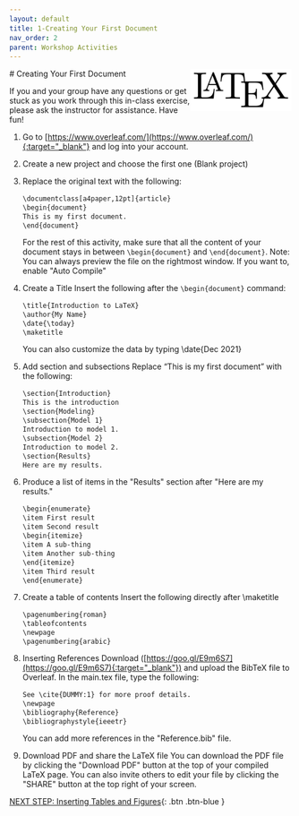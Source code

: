 ```yaml
---
layout: default
title: 1-Creating Your First Document
nav_order: 2
parent: Workshop Activities
---
```


<img src="images/logo.png" alt="logo" style="float:right;width:180px;">
# Creating Your First Document

If you and your group have any questions or get stuck as you work through this in-class exercise, please ask the instructor for assistance. Have fun!

1.  Go to [https://www.overleaf.com/](https://www.overleaf.com/){:target="_blank"} and log into your account.
2.  Create a new project and choose the first one (Blank project)
3.  Replace the original text with the following:

    ```
    \documentclass[a4paper,12pt]{article}
    \begin{document}
    This is my first document.
    \end{document}
    ```
    
    For the rest of this activity, make sure that all the content of your document stays in between `\begin{document}` and `\end{document}`.
    Note: You can always preview the file on the rightmost window. If you want to, enable "Auto Compile"

4.  Create a Title
    Insert the following after the `\begin{document}` command:
    
    ```
    \title{Introduction to LaTeX}
    \author{My Name}
    \date{\today}
    \maketitle
    ```
    
    You can also customize the data by typing \date{Dec 2021}
    
5.  Add section and subsections
    Replace “This is my first document” with the following:
    
    ```
    \section{Introduction}
    This is the introduction
    \section{Modeling}
    \subsection{Model 1}
    Introduction to model 1.
    \subsection{Model 2}
    Introduction to model 2.
    \section{Results}
    Here are my results.
    ```

6.  Produce a list of items in the "Results" section after "Here are my results."
    
    ```
    \begin{enumerate}
    \item First result
    \item Second result
    \begin{itemize}
    \item A sub-thing
    \item Another sub-thing
    \end{itemize}
    \item Third result
    \end{enumerate}
    ```

7.  Create a table of contents
    Insert the following directly after \maketitle
    
    ```
    \pagenumbering{roman}
    \tableofcontents
    \newpage
    \pagenumbering{arabic}
    ```

8.  Inserting References
    Download ([https://goo.gl/E9m6S7](https://goo.gl/E9m6S7){:target="_blank"}) and upload the BibTeX file to Overleaf. In the main.tex file, type the following:
    
    ```
    See \cite{DUMMY:1} for more proof details.
    \newpage
    \bibliography{Reference}
    \bibliographystyle{ieeetr}
    ```
    You can add more references in the "Reference.bib" file.
    
9.  Download PDF and share the LaTeX file
    You can download the PDF file by clicking the "Download PDF" button at the top of your compiled LaTeX page. You can also invite others to edit your file by clicking the "SHARE" button at the top right of your screen.

[NEXT STEP: Inserting Tables and Figures](act-2.html){: .btn .btn-blue }
